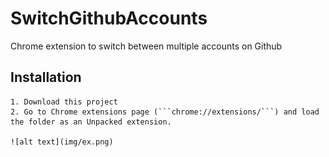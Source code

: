 # SwitchGithubAccounts
Chrome extension to switch between multiple accounts on Github

## Installation

    1. Download this project
    2. Go to Chrome extensions page (```chrome://extensions/```) and load the folder as an Unpacked extension.

    ![alt text](img/ex.png)